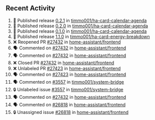 ## Recent Activity

<!--START_SECTION:activity-->
1. 🚀 Published release [0.2.1](https://github.com/0.2.1) in [timmo001/ha-card-calendar-agenda](https://github.com/timmo001/ha-card-calendar-agenda)
2. 🚀 Published release [0.2.0](https://github.com/0.2.0) in [timmo001/ha-card-calendar-agenda](https://github.com/timmo001/ha-card-calendar-agenda)
3. 🚀 Published release [0.1.0](https://github.com/0.1.0) in [timmo001/ha-card-calendar-agenda](https://github.com/timmo001/ha-card-calendar-agenda)
4. 🚀 Published release [1.1.0](https://github.com/1.1.0) in [timmo001/ha-card-energy-breakdown](https://github.com/timmo001/ha-card-energy-breakdown)
5. ❌ Reopened PR [#27432](https://github.com/home-assistant/frontend/pull/27432) in [home-assistant/frontend](https://github.com/home-assistant/frontend)
6. 🗣 Commented on [#27432](https://github.com/home-assistant/frontend/issues/27432) in [home-assistant/frontend](https://github.com/home-assistant/frontend)
7. 🗣 Commented on [#27432](https://github.com/home-assistant/frontend/issues/27432) in [home-assistant/frontend](https://github.com/home-assistant/frontend)
8. ❌ Closed PR [#27432](https://github.com/home-assistant/frontend/pull/27432) in [home-assistant/frontend](https://github.com/home-assistant/frontend)
9. ❌ Unlabeled PR [#27423](https://github.com/home-assistant/frontend/pull/27423) in [home-assistant/frontend](https://github.com/home-assistant/frontend)
10. 🗣 Commented on [#27423](https://github.com/home-assistant/frontend/issues/27423) in [home-assistant/frontend](https://github.com/home-assistant/frontend)
11. 🗣 Commented on [#3557](https://github.com/timmo001/system-bridge/issues/3557) in [timmo001/system-bridge](https://github.com/timmo001/system-bridge)
12. 🔒 Unlabeled issue [#3557](https://github.com/timmo001/system-bridge/issues/3557) in [timmo001/system-bridge](https://github.com/timmo001/system-bridge)
13. 🗣 Commented on [#27432](https://github.com/home-assistant/frontend/issues/27432) in [home-assistant/frontend](https://github.com/home-assistant/frontend)
14. 🗣 Commented on [#26818](https://github.com/home-assistant/frontend/issues/26818) in [home-assistant/frontend](https://github.com/home-assistant/frontend)
15. 🔒 Unassigned issue [#26818](https://github.com/home-assistant/frontend/issues/26818) in [home-assistant/frontend](https://github.com/home-assistant/frontend)
<!--END_SECTION:activity-->
